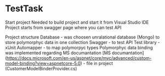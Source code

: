 # TestTask
Start project
Needed to build project and start it from Visual Studio IDE
Project starts from swagger page where you can test API

Project structure
Database - was choosen unralational database (Mongo) to store polymorphyc data in one collection
Swagger - to test API
Test library - xUnit
Automapper - to map polymorpyc types
Polymorphyc data binding was implemented regarding MS documantation
[MS documantation] (https://docs.microsoft.com/en-us/aspnet/core/mvc/advanced/custom-model-binding?view=aspnetcore-5.0) -
 file in project (CustomerModelBinderProvider.cs)
